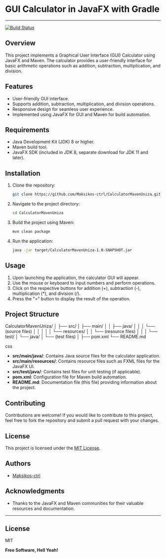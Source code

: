 # GUI Calculator in JavaFX with Gradle

---
[![Build Status](https://app.travis-ci.com/Maksikos-ctrl/CalculatorMavenUniza.svg?token=UYGmcsn4XrNNXnFFyfvP&branch=master)](https://app.travis-ci.com/Maksikos-ctrl/CalculatorMavenUniza)


## Overview

This project implements a Graphical User Interface (GUI) Calculator using JavaFX and Maven. The calculator provides a user-friendly interface for basic arithmetic operations such as addition, subtraction, multiplication, and division.

## Features

- User-friendly GUI interface.
- Supports addition, subtraction, multiplication, and division operations.
- Responsive design for seamless user experience.
- Implemented using JavaFX for GUI and Maven for build automation.

## Requirements

- Java Development Kit (JDK) 8 or higher.
- Maven build tool.
- JavaFX SDK (included in JDK 8, separate download for JDK 11 and later).

## Installation

1. Clone the repository:

    ```bash
    git clone https://github.com/Maksikos-ctrl/CalculatorMavenUniza.git
    ```

2. Navigate to the project directory:

    ```bash
    cd CalculatorMavenUniza
    ```

3. Build the project using Maven:

    ```bash
    mvn clean package
    ```

4. Run the application:

    ```bash
    java -jar target/CalculatorMavenUniza-1.0-SNAPSHOT.jar
    ```

## Usage

1. Upon launching the application, the calculator GUI will appear.
2. Use the mouse or keyboard to input numbers and perform operations.
3. Click on the respective buttons for addition (+), subtraction (-), multiplication (*), and division (/).
4. Press the "=" button to display the result of the operation.

## Project Structure

CalculatorMavenUniza/
│
├── src/
│ ├── main/
│ │ ├── java/
│ │ │ └── (source files)
│ │ │
│ │ └── resources/
│ │ └── (resource files)
│ │
│ └── test/
│ └── java/
│ └── (test files)
│
├── pom.xml
└── README.md

css


- **src/main/java/**: Contains Java source files for the calculator application.
- **src/main/resources/**: Contains resource files such as FXML files for the JavaFX UI.
- **src/test/java/**: Contains test files for unit testing (if applicable).
- **pom.xml**: Configuration file for Maven build automation.
- **README.md**: Documentation file (this file) providing information about the project.

## Contributing

Contributions are welcome! If you would like to contribute to this project, feel free to fork the repository and submit a pull request with your changes.

## License

This project is licensed under the [MIT License](LICENSE).

## Authors

- [Maksikos-ctrl](https://github.com/Maksikos-ctrl)

## Acknowledgments

- Thanks to the JavaFX and Maven communities for their valuable resources and documentation.

---



## License

MIT

**Free Software, Hell Yeah!**


